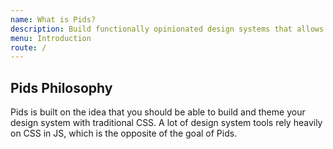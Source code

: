 ```yaml
---
name: What is Pids?
description: Build functionally opinionated design systems that allows you to theme your projects using plain CSS.
menu: Introduction
route: /
---
```


## Pids Philosophy

Pids is built on the idea that you should be able to build and theme your design system with traditional CSS. A lot of design system tools rely heavily on CSS in JS, which is the opposite of the goal of Pids.
